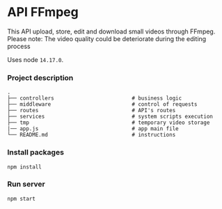 # API FFmpeg
This API upload, store, edit and download small videos through FFmpeg.    
Please note: The video quality could be deteriorate during the editing process
  
Uses node `14.17.0`.  

### Project description

    .
    ├── controllers                         # business logic
    ├── middleware                          # control of requests
    ├── routes                              # API's routes
    ├── services                            # system scripts execution 
    ├── tmp                                 # temporary video storage
    |── app.js                              # app main file      
    └── README.md                           # instructions


### Install packages 
```
npm install  
```

### Run server 
```
npm start  
```